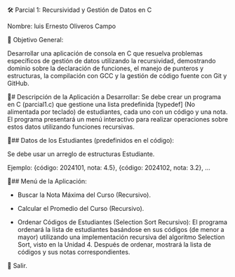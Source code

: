  🛠 Parcial 1: Recursividad y Gestión de Datos en C

Nombre: luis Ernesto Oliveros Campo

 🚀 Objetivo General:

Desarrollar una aplicación de consola en C que resuelva problemas específicos de gestión de datos utilizando la recursividad, demostrando dominio sobre la declaración de funciones, el manejo de punteros y estructuras, la compilación con GCC y la gestión de código fuente con Git y GitHub.


🔗# Descripción de la Aplicación a Desarrollar:
Se debe crear un programa en C (parcial1.c) que gestione una lista predefinida [typedef] (No alimentada por teclado) de estudiantes, cada uno con un código y una nota. El programa presentará un menú interactivo para realizar operaciones sobre estos datos utilizando funciones recursivas.

🔗## Datos de los Estudiantes (predefinidos en el código):

Se debe usar un arreglo de estructuras Estudiante.

Ejemplo:  {código: 2024101, nota: 4.5}, {código: 2024102, nota: 3.2}, ...

🔗## Menú de la Aplicación:

- Buscar la Nota Máxima del Curso (Recursivo).

- Calcular el Promedio del Curso (Recursivo).

- Ordenar Códigos de Estudiantes (Selection Sort Recursivo): El programa ordenará la lista de estudiantes basándose en sus códigos (de menor a mayor) utilizando una implementación recursiva del algoritmo Selection Sort, visto en la Unidad 4. Después de ordenar, mostrará la lista de códigos y sus notas correspondientes.

🔗 Salir.




